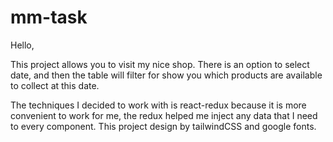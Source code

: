 # mm-task
 
Hello,

This project allows you to visit my nice shop.
There is an option to select date, and then the table will filter for show you which products are available to collect at this date.

The techniques I decided to work with is react-redux because it is more convenient to work for me, the redux helped me inject any data that I need to every component.
This project design by tailwindCSS and google fonts.
